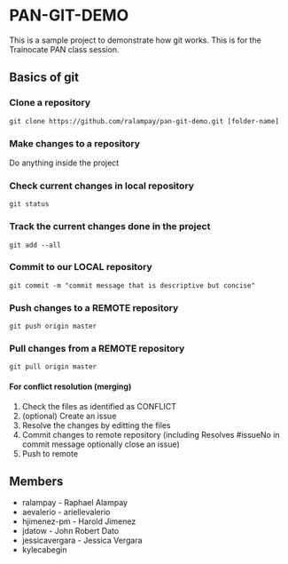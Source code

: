 # PAN-GIT-DEMO

This is a sample project to demonstrate how git works. This is for the Trainocate PAN class session.

## Basics of git

### Clone a repository

```
git clone https://github.com/ralampay/pan-git-demo.git [folder-name]
```

### Make changes to a repository

Do anything inside the project

### Check current changes in local repository

```
git status
```

### Track the current changes done in the project

```
git add --all
```

### Commit to our LOCAL repository

```
git commit -m "commit message that is descriptive but concise"
```

### Push changes to a REMOTE repository

```
git push origin master
```

### Pull changes from a REMOTE repository

```
git pull origin master
```

#### For conflict resolution (merging)

1. Check the files as identified as CONFLICT
2. (optional) Create an issue
3. Resolve the changes by editting the files
4. Commit changes to remote repository (including Resolves #issueNo in commit message optionally close an issue)
5. Push to remote

## Members

* ralampay - Raphael Alampay
* aevalerio - ariellevalerio
* hjimenez-pm - Harold Jimenez
* jdatow - John Robert Dato
* jessicavergara - Jessica Vergara
* kylecabegin
